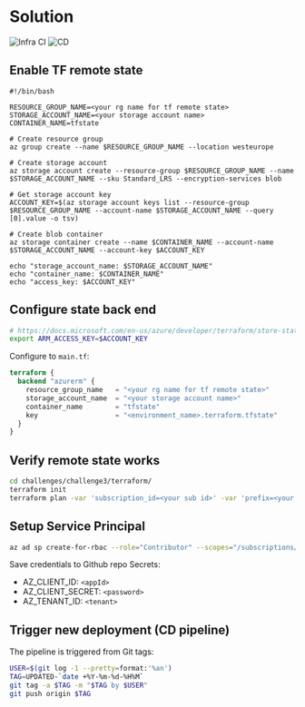 # Solution

![Infra CI](https://github.com/Masahigo/terraform-azure-hashiconf2020/workflows/Infra%20CI/badge.svg)
![CD](https://github.com/Masahigo/terraform-azure-hashiconf2020/workflows/CD/badge.svg)

## Enable TF remote state

```shell
#!/bin/bash

RESOURCE_GROUP_NAME=<your rg name for tf remote state>
STORAGE_ACCOUNT_NAME=<your storage account name>
CONTAINER_NAME=tfstate

# Create resource group
az group create --name $RESOURCE_GROUP_NAME --location westeurope

# Create storage account
az storage account create --resource-group $RESOURCE_GROUP_NAME --name $STORAGE_ACCOUNT_NAME --sku Standard_LRS --encryption-services blob

# Get storage account key
ACCOUNT_KEY=$(az storage account keys list --resource-group $RESOURCE_GROUP_NAME --account-name $STORAGE_ACCOUNT_NAME --query [0].value -o tsv)

# Create blob container
az storage container create --name $CONTAINER_NAME --account-name $STORAGE_ACCOUNT_NAME --account-key $ACCOUNT_KEY

echo "storage_account_name: $STORAGE_ACCOUNT_NAME"
echo "container_name: $CONTAINER_NAME"
echo "access_key: $ACCOUNT_KEY"
```

## Configure state back end

```bash
# https://docs.microsoft.com/en-us/azure/developer/terraform/store-state-in-azure-storage#configure-state-back-end
export ARM_ACCESS_KEY=$ACCOUNT_KEY
```

Configure to `main.tf`:

```tf
terraform {
  backend "azurerm" {
    resource_group_name   = "<your rg name for tf remote state>"
    storage_account_name  = "<your storage account name>"
    container_name        = "tfstate"
    key                   = "<environment_name>.terraform.tfstate"
  }
}
```

## Verify remote state works

```bash
cd challenges/challenge3/terraform/
terraform init
terraform plan -var 'subscription_id=<your sub id>' -var 'prefix=<your prefix>'
```

## Setup Service Principal

```bash
az ad sp create-for-rbac --role="Contributor" --scopes="/subscriptions/<your sub id>"
```

Save credentials to Github repo Secrets:

- AZ_CLIENT_ID: `<appId>`
- AZ_CLIENT_SECRET: `<password>`
- AZ_TENANT_ID: `<tenant>`

## Trigger new deployment (CD pipeline) 

The pipeline is triggered from Git tags:

```bash
USER=$(git log -1 --pretty=format:'%an')
TAG=UPDATED-`date +%Y-%m-%d-%H%M`
git tag -a $TAG -m "$TAG by $USER"
git push origin $TAG
```
